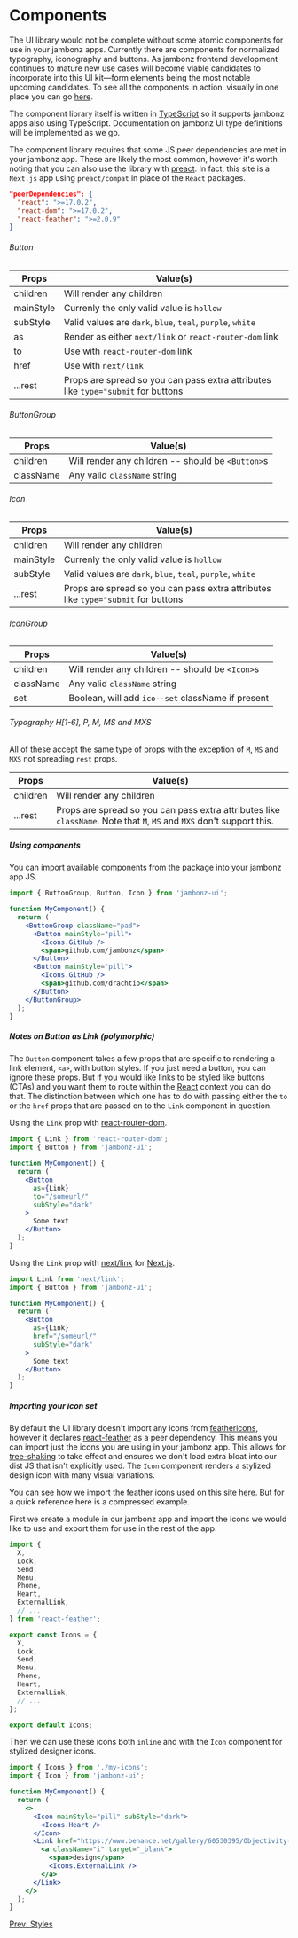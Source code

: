 # Components

The UI library would not be complete without some atomic components for use in your jambonz apps. Currently there are components for normalized typography, iconography and buttons. As jambonz frontend development continues to mature new use cases will become viable candidates to incorporate into this UI kit—form elements being the most notable upcoming candidates. To see all the components in action, visually in one place you can go [here](/jambonz-ui/).

The component library itself is written in [TypeScript](https://www.typescriptlang.org/) so it supports jambonz apps also using TypeScript. Documentation on jambonz UI type definitions will be implemented as we go.

The component library requires that some JS peer dependencies are met in your jambonz app. These are likely the most common, however it's worth noting that you can also use the library with [preact](https://preactjs.com/). In fact, this site is a `Next.js` app using `preact/compat` in place of the `React` packages.

```json
"peerDependencies": {
  "react": ">=17.0.2",
  "react-dom": ">=17.0.2",
  "react-feather": ">=2.0.9"
}
```

###### Button

| Props | Value(s) |
|-------|----------|
| children | Will render any children |
| mainStyle | Currenly the only valid value is `hollow` |
| subStyle | Valid values are `dark`, `blue`, `teal`, `purple`, `white` |
| as | Render as either `next/link` or `react-router-dom` link |
| to | Use with `react-router-dom` link |
| href | Use with `next/link` |
| ...rest | Props are spread so you can pass extra attributes like `type="submit` for buttons |

###### ButtonGroup

| Props | Value(s) |
|-------|----------|
| children | Will render any children -- should be `<Button>`s |
| className | Any valid `className` string |

###### Icon

| Props | Value(s) |
|-------|----------|
| children | Will render any children |
| mainStyle | Currenly the only valid value is `hollow` |
| subStyle | Valid values are `dark`, `blue`, `teal`, `purple`, `white` |
| ...rest | Props are spread so you can pass extra attributes like `type="submit` for buttons |

###### IconGroup

| Props | Value(s) |
|-------|----------|
| children | Will render any children -- should be `<Icon>`s |
| className | Any valid `className` string |
| set | Boolean, will add `ico--set` className if present |

###### Typography H[1-6], P, M, MS and MXS

All of these accept the same type of props with the exception of `M`, `MS` and `MXS` not spreading `rest` props.

| Props | Value(s) |
|-------|----------|
| children | Will render any children |
| ...rest | Props are spread so you can pass extra attributes like `className`. Note that `M`, `MS` and `MXS` don't support this. |

##### Using components

You can import available components from the package into your jambonz app JS.

```jsx
import { ButtonGroup, Button, Icon } from 'jambonz-ui';

function MyComponent() {
  return (
    <ButtonGroup className="pad">
      <Button mainStyle="pill">
        <Icons.GitHub />
        <span>github.com/jambonz</span>
      </Button>
      <Button mainStyle="pill">
        <Icons.GitHub />
        <span>github.com/drachtio</span>
      </Button>
    </ButtonGroup>
  );
}
```

##### Notes on Button as Link (polymorphic)

The `Button` component takes a few props that are specific to rendering a link element, `<a>`, with button styles. If you just need a button, you can ignore these props. But if you would like links to be styled like buttons (CTAs) and you want them to route within the [React](https://reactjs.org/) context you can do that. The distinction between which one has to do with passing either the `to` or the `href` props that are passed on to the `Link` component in question.

Using the `Link` prop with [react-router-dom](https://reactrouter.com/docs/en/v6/components/link).

```jsx
import { Link } from 'react-router-dom';
import { Button } from 'jambonz-ui';

function MyComponent() {
  return (
    <Button
      as={Link}
      to="/someurl/"
      subStyle="dark"
    >
      Some text
    </Button>
  );
}
```

Using the `Link` prop with [next/link](https://nextjs.org/docs/api-reference/next/link) for [Next.js](https://nextjs.org/).

```jsx
import Link from 'next/link';
import { Button } from 'jambonz-ui';

function MyComponent() {
  return (
    <Button
      as={Link}
      href="/someurl/"
      subStyle="dark"
    >
      Some text
    </Button>
  );
}
```

##### Importing your icon set

By default the UI library doesn't import any icons from [feathericons](https://feathericons.com/), however it declares [react-feather](https://github.com/feathericons/react-feather) as a peer dependency. This means you can import just the icons you are using in your jambonz app. This allows for [tree-shaking](https://developer.mozilla.org/en-US/docs/Glossary/Tree_shaking) to take effect and ensures we don't load extra bloat into our dist JS that isn't explicitly used. The `Icon` component renders a stylized design icon with many visual variations.

You can see how we import the feather icons used on this site [here](https://github.com/jambonz/next-static-site/blob/main/src/components/icons.js). But for a quick reference here is a compressed example.

First we create a module in our jambonz app and import the icons we would like to use and export them for use in the rest of the app.

```jsx
import {
  X,
  Lock,
  Send,
  Menu,
  Phone,
  Heart,
  ExternalLink,
  // ...
} from 'react-feather';

export const Icons = {
  X,
  Lock,
  Send,
  Menu,
  Phone,
  Heart,
  ExternalLink,
  // ...
};

export default Icons;
```

Then we can use these icons both `inline` and with the `Icon` component for stylized designer icons.

```jsx
import { Icons } from './my-icons';
import { Icon } from 'jambonz-ui';

function MyComponent() {
  return (
    <>
      <Icon mainStyle="pill" subStyle="dark">
        <Icons.Heart />
      </Icon>
      <Link href="https://www.behance.net/gallery/60530395/Objectivity-Free-Font-Family">
        <a className="i" target="_blank">
          <span>design</span>
          <Icons.ExternalLink />
        </a>
      </Link>
    </>
  );
}
```

<p class="flex">
<a href="/docs/jambonz-ui/styles/">Prev: Styles</a>
<span>&nbsp;</span>
</p>